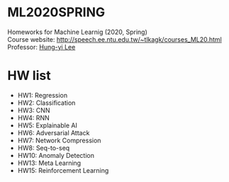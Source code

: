 # ML2020SPRING
Homeworks for Machine Learnig (2020, Spring)  
Course website: http://speech.ee.ntu.edu.tw/~tlkagk/courses_ML20.html  
Professor: [Hung-yi Lee](http://speech.ee.ntu.edu.tw/~tlkagk/index.html)  
# HW list
* HW1: Regression
* HW2: Classification
* HW3: CNN
* HW4: RNN
* HW5: Explainable AI
* HW6: Adversarial Attack
* HW7: Network Compression
* HW8: Seq-to-seq
* HW10: Anomaly Detection
* HW13: Meta Learning
* HW15: Reinforcement Learning


